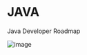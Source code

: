 # JAVA

Java Developer Roadmap

![image](https://user-images.githubusercontent.com/75398496/153088817-0ee60091-c31a-472c-951c-9173c738eb5e.png)

